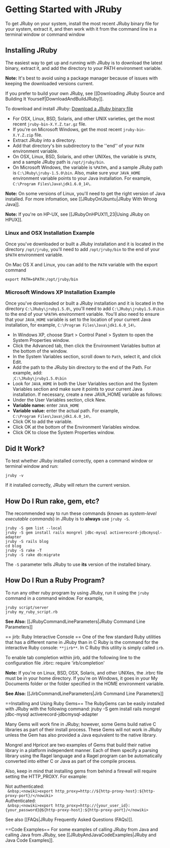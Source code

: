 Getting Started with JRuby
==========================

To get JRuby on your system, install the most recent JRuby binary file for your system, extract it, and then work with it from the command line in a terminal window or command window

Installing JRuby
----------------
The easiest way to get up and running with JRuby is to download the latest binary, extract it, and add the directory to your PATH environment variable.

**Note:** It's best to avoid using a package manager because of issues with keeping the downloaded versions current.

If you prefer to build your own JRuby, see [[Downloading JRuby Source and Building It Yourself|DownloadAndBuildJRuby]].

To download and install JRuby: [Download a JRuby binary file](http://jruby.org/download) 

* For OSX, Linux, BSD, Solaris, and other UNIX varieties, get the most recent `jruby-bin-X.Y.Z.tar.gz` file.
* If you're on Microsoft Windows, get the most recent `jruby-bin-X.Y.Z.zip` file.
* Extract JRuby into a directory.
* Add that directory's bin subdirectory to the ''end'' of your `PATH` environment variable.
* On OSX, Linux, BSD, Solaris, and other UNIXes, the variable is `$PATH`, and a sample JRuby path is `/opt/jruby/bin`.
* On Microsoft Windows, the variable is `%PATH%`, and a sample JRuby path is `C:\JRuby\jruby-1.5.0\bin`. Also, make sure your `JAVA_HOME` environment variable points to your Java installation. For example, `C:\Program Files\Java\jdk1.6.0_14\`.

**Note:** On some versions of Linux, you'll need to get the right version of Java installed. For more infomation, see [[JRubyOnUbuntu|JRuby With Wrong Java]].

**Note:** If you're on HP-UX, see [[JRubyOnHPUX11_23|Using JRuby on HPUX]].

### Linux and OSX Installation Example
Once you've downloaded or built a JRuby installation and it is located in the directory `/opt/jruby`, you'll need to add `/opt/jruby/bin` to the end of your `$PATH` environment variable.

On Mac OS X and Linux, you can add to the `PATH` variable with the export command

    export PATH=$PATH:/opt/jruby/bin

### Microsoft Windows XP Installation Example
Once you've downloaded or built a JRuby installation and it is located in the directory `C:\JRuby\jruby1.5.0\`, you'll need to add `C:\JRuby\jruby1.5.0\bin` to the end of your `%PATH%` environment variable. You'll also need to ensure that your `JAVA_HOME` variable is set to the location of your current Java installation, for example, `C:\Program Files\Java\jdk1.6.0_14\`.
* In Windows XP, choose Start > Control Panel > System to open the System Properties window.
* Click the Advanced tab, then click the Environment Variables button at the bottom of the window.
* In the System Variables section, scroll down to `Path`, select it, and click Edit.
* Add the path to the JRuby bin directory to the end of the Path. For example, add:<br/>;`C:\JRuby\jruby1.5.0\bin`
* Look for `JAVA_HOME` in both the User Variables section and the System Variables section and make sure it points to your current Java installation. If necessary, create a new JAVA_HOME variable as follows:
* Under the User Variables section, click New.
* **Variable name:** enter `JAVA_HOME`
* **Variable value:** enter the actual path. For example, <br/> `C:\Program Files\Java\jdk1.6.0_14\`.
* Click OK to add the variable.
* Click OK at the bottom of the Environment Variables window.
* Click OK to close the System Properties window.

Did It Work?
-----------
To test whether JRuby installed correctly, open a command window or terminal window and run:

    jruby -v

If it installed correctly, JRuby will return the current version.

How Do I Run rake, gem, etc?
----------------------------
The recommended way to run these commands (known as _system-level executable commands_) in JRuby is to **always** use `jruby -S`.

    jruby -S gem list --local
    jruby -S gem install rails mongrel jdbc-mysql activerecord-jdbcmysql-adapter
    jruby -S rails blog
    cd blog
    jruby -S rake -T
    jruby -S rake db:migrate

The `-S` parameter tells JRuby to use **its** version of the installed binary.

How Do I Run a Ruby Program?
----------------------------
To run any other ruby program by using JRuby, run it using the `jruby` command in a command window. For example,

    jruby script/server
    jruby my_ruby_script.rb

**See Also:** [[JRubyCommandLineParameters|JRuby Command Line Parameters]]

== jirb: Ruby Interactive Console ==
One of the few standard Ruby utilities that has a different name in JRuby than in C Ruby is the command for the interactive Ruby console: `**jirb**`. In C Ruby this utility is simply called `irb`.

To enable tab completion within jirb, add the following line to the configuration file .irbrc:
  require 'irb/completion'

**Note:** If you're on Linux, BSD, OSX, Solaris, and other UNIXes, the .irbrc file must be in your home directory. If you're on Windows, it goes in your My Documents folder or the folder specified in the HOME environment variable.

**See Also:** [[JirbCommandLineParameters|Jirb Command Line Parameters]]

==Installing and Using Ruby Gems==
The RubyGems can be easily installed with JRuby with the following command:
 jruby -S gem install rails mongrel jdbc-mysql activerecord-jdbcmysql-adapter

Many Gems will work fine in JRuby; however, some Gems build native C libraries as part of their install process. These Gems will not work in JRuby unless the Gem has also provided a Java equivalent to the native library. 

Mongrel and Hpricot are two examples of Gems that build their native library in a platform independent manner. Each of them specify a parsing library using the Ragel language and a Ragel program can be automatically converted into either C or Java as part of the compile process.

Also, keep in mind that installing gems from behind a firewall will require setting the HTTP_PROXY. For example:

Not authenticated:<br/>
` &nbsp;<nowiki>export http_proxy=http://${http-proxy-host}:${http-proxy-port}/</nowiki>` <br/>
Authenticated:<br/>
` &nbsp;<nowiki>export http_proxy=http://{your_user_id}:{your_password}@${http-proxy-host}:${http-proxy-port}/</nowiki>`

See also [[FAQs|JRuby Frequently Asked Questions (FAQs)]].

==Code Examples==
For some examples of calling JRuby from Java and calling Java from JRuby, see [[JRubyAndJavaCodeExamples|JRuby and Java Code Examples]].
